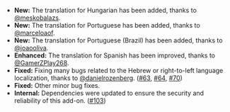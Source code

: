 * **New:** The translation for Hungarian has been added, thanks to [@meskobalazs](https://github.com/meskobalazs).
* **New:** The translation for Portuguese has been added, thanks to [@marceloaof](https://github.com/marceloaof).
* **New:** The translation for Portuguese (Brazil) has been added, thanks to [@joaooliva](https://github.com/joaooliva).
* **Enhanced:** The translation for Spanish has been improved, thanks to [@GamerZPlay268](https://github.com/GamerZPlay268).
* **Fixed:** Fixing many bugs related to the Hebrew or right-to-left language localization, thanks to [@danielrozenberg](https://github.com/danielrozenberg). ([#63](https://github.com/rugk/awesome-emoji-picker/issues/63), [#64](https://github.com/rugk/awesome-emoji-picker/issues/64), [#70](https://github.com/rugk/awesome-emoji-picker/issues/70))
* **Fixed:** Other minor bug fixes.
* **Internal:** Dependencies were updated to ensure the security and reliability of this add-on. ([#103](https://github.com/rugk/awesome-emoji-picker/issues/103))
